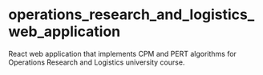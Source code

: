 # operations_research_and_logistics_web_application
React web application that implements CPM and PERT algorithms for Operations Research and Logistics university course.
